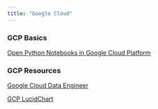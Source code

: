 ```yaml
---
title: "Google Cloud"
---
```



### GCP Basics
[Open Python Notebooks in Google Cloud Platform](https://ns3115neha.github.io/gcp/python/Opening_JupyterNotebook_Google_Console/)  


### GCP Resources
[Google Cloud Data Engineer](https://linuxacademy.com/course/google-cloud-data-engineer/)

[GCP LucidChart](https://www.lucidchart.com/documents/view/0ca44a63-4ea4-4d78-8367-2465512d21be/H6Px4DdAjbF5)
